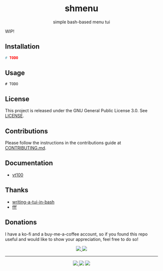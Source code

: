<h1 align="center">shmenu</h1>
<p align="center">
  simple bash-based menu tui
</p>

WIP!

## Installation
```sh
# TODO
```

## Usage
```
# TODO
```

## License
This project is released under the GNU General Public License 3.0. See [LICENSE](LICENSE).

## Contributions
Please follow the instructions in the contributions guide at [CONTRIBUTING.md](CONTRIBUTING.md).

## Documentation
- [vt100](https://vt100.net/docs/vt100-ug/contents.html)

## Thanks
- [writing-a-tui-in-bash](https://github.com/dylanaraps/writing-a-tui-in-bash)
- [fff](https://github.com/dylanaraps/fff)

## Donations
I have a ko-fi and a buy-me-a-coffee account, so if you found this repo useful and would like to show your appreciation, feel free to do so!

<p align="center">
<a href="https://ko-fi.com/duclos">
<img src="https://img.shields.io/badge/donation-ko--fi-red.svg">
</a>

<a href="https://www.buymeacoffee.com/danielduclos">
<img src="https://img.shields.io/badge/donation-buy--me--coffee-green.svg">
</a>

</p>

---
<p align="center">
<a href="https://github.com/duclos-cavalcanti/templates/LICENSE">
  <img src="https://img.shields.io/badge/license-GPL3-green.svg" />
</a>
<a>
  <img src="https://img.shields.io/github/languages/code-size/duclos-cavalcanti/shmenu.svg" />
</a>
<a>
  <img src="https://img.shields.io/github/commit-activity/m/duclos-cavalcanti/shmenu.svg" />
</a>
